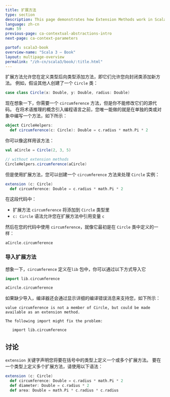 ```yaml
---
title: 扩展方法
type: section
description: This page demonstrates how Extension Methods work in Scala 3.
language: zh-cn
num: 59
previous-page: ca-contextual-abstractions-intro
next-page: ca-context-parameters

partof: scala3-book
overview-name: "Scala 3 — Book"
layout: multipage-overview
permalink: "/zh-cn/scala3/book/:title.html"
---
```



扩展方法允许您在定义类型后向类型添加方法，即它们允许您向封闭类添加新方法。
例如，假设其他人创建了一个 `Circle` 类：

```scala
case class Circle(x: Double, y: Double, radius: Double)
```

现在想象一下，你需要一个 `circumference` 方法，但是你不能修改它们的源代码。
在将术语推理的概念引入编程语言之前，您唯一能做的就是在单独的类或对象中编写一个方法，如下所示：

```scala
object CircleHelpers:
  def circumference(c: Circle): Double = c.radius * math.Pi * 2
```

你可以像这样用该方法：

```scala
val aCircle = Circle(2, 3, 5)

// without extension methods
CircleHelpers.circumference(aCircle)
```

但是使用扩展方法，您可以创建一个 `circumference` 方法来处理 `Circle` 实例：

```scala
extension (c: Circle)
  def circumference: Double = c.radius * math.Pi * 2
```

在这段代码中：

- 扩展方法 `circumference` 将添加到 `Circle` 类型里
- `c: Circle` 语法允许您在扩展方法中引用变量 `c`

然后在您的代码中使用 `circumference`，就像它最初是在 `Circle` 类中定义的一样：

```scala
aCircle.circumference
```

### 导入扩展方法

想象一下，`circumference` 定义在`lib` 包中，你可以通过以下方式导入它

```scala
import lib.circumference

aCircle.circumference
```

如果缺少导入，编译器还会通过显示详细的编译错误消息来支持您，如下所示：

```text
value circumference is not a member of Circle, but could be made available as an extension method.

The following import might fix the problem:

   import lib.circumference
```

## 讨论

`extension` 关键字声明您将要在括号中的类型上定义一个或多个扩展方法。
要在一个类型上定义多个扩展方法，请使用以下语法：

```scala
extension (c: Circle)
  def circumference: Double = c.radius * math.Pi * 2
  def diameter: Double = c.radius * 2
  def area: Double = math.Pi * c.radius * c.radius
```
